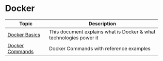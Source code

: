 # Docker

| Topic                    | Description                                                                    |
|--------------------------|--------------------------------------------------------------------------------|
| [Docker Basics](./Docker.md)          | This document explains what is Docker & what technologies power it  |
| [Docker Commands](./DockerCommands.md) | Docker Commands with reference examples  |
